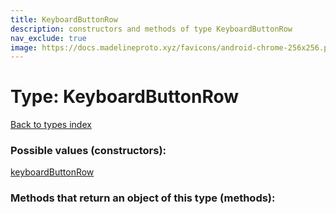 ```yaml
---
title: KeyboardButtonRow
description: constructors and methods of type KeyboardButtonRow
nav_exclude: true
image: https://docs.madelineproto.xyz/favicons/android-chrome-256x256.png
---
```

# Type: KeyboardButtonRow
[Back to types index](index.html)



### Possible values (constructors):

[keyboardButtonRow](/API_docs/constructors/keyboardButtonRow.html)  



### Methods that return an object of this type (methods):



